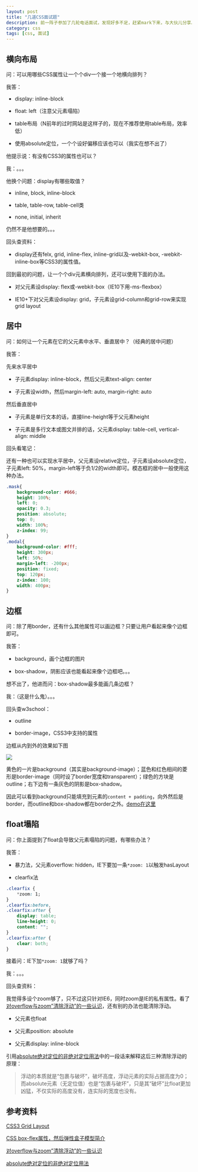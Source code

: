 ```yaml
---
layout: post
title: "几道CSS面试题"
description: 前一阵子参加了几轮电话面试，发现好多不足，赶紧mark下来，与大伙儿分享。先整理下CSS方面的。
category: css
tags: [css, 面试]
---
```


横向布局
----------
问：可以用哪些CSS属性让一个个div一个接一个地横向排列？

我答：

- display: inline-block

- float: left（注意父元素塌陷）

- table布局（N前年的过时网站是这样子的，现在不推荐使用table布局，效率低）

- 使用absolute定位，一个个设好偏移应该也可以（我实在想不出了）

他提示说：有没有CSS3的属性也可以？

我：。。。

他换个问题：display有哪些取值？

- inline, block, inline-block

- table, table-row, table-cell类

- none, initial, inherit

仍然不是他想要的。。。


回头查资料：

- display还有felx, grid, inline-flex, inline-grid以及-webkit-box, -webkit-inline-box等CSS3的属性值。

回到最初的问题，让一个个div元素横向排列，还可以使用下面的办法。

- 对父元素设display: flex或-webkit-box（IE10下用-ms-flexbox）

- IE10+下对父元素设display: grid，子元素设grid-column和grid-row来实现grid layout



居中
------
问：如何让一个元素在它的父元素中水平、垂直居中？（经典的居中问题）

我答：

先来水平居中

- 子元素display: inline-block，然后父元素text-align: center

- 子元素设width，然后margin-left: auto, margin-right: auto

然后垂直居中

- 子元素是单行文本的话，直接line-height等于父元素height

- 子元素是多行文本或图文并排的话，父元素display: table-cell, vertical-align: middle


回头看笔记：

还有一种也可以实现水平居中，父元素设relative定位，子元素设absolute定位，子元素left: 50%，margin-left等于负1/2的width即可。模态框的居中一般使用这种办法。

```css
.mask{
    background-color: #666;
    height: 100%;
    left: 0;
    opacity: 0.3;
    position: absolute;
    top: 0;
    width: 100%;
    z-index: 99;
}
.modal{
    background-color: #fff;
    height: 300px;
    left: 50%;
    margin-left: -200px;
    position: fixed;
    top: 120px;
    z-index: 100;
    width: 400px;
}
```



边框
------
问：除了用border，还有什么其他属性可以画边框？只要让用户看起来像个边框即可。

我答：

- background，画个边框的图片

- box-shadow，阴影应该也能看起来像个边框吧。。。

想不出了，他进而问：box-shadow最多能画几条边框？

我：（这是什么鬼）。。。


回头查w3school：

- outline

- border-image，CSS3中支持的属性

边框从内到外的效果如下图

<img src="/images/captures/20150402_01.jpg">

黄色的一片是background（其实是background-image）；蓝色和红色相间的菱形是border-image（同时设了border宽度和transparent）；绿色的方块是outline；右下边有一条灰色的阴影是box-shadow。

因此可以看到background只能填充到元素的`content + padding`，向外然后是border，而outline和box-shadow都在border之外。[demo在这里](/demo/css/border/demo.html)



float塌陷
-----------
问：你上面提到了float会导致父元素塌陷的问题，有哪些办法？

我答：

- 暴力法，父元素overflow: hidden，IE下要加一条`*zoom: 1`以触发hasLayout

- clearfix法

```css
.clearfix {
    *zoom: 1;
}
.clearfix:before,
.clearfix:after {
    display: table;
    line-height: 0;
    content: "";
}
.clearfix:after {
    clear: both;
}
```

接着问：IE下加`*zoom: 1`就够了吗？

我：。。。


回头查资料：

我觉得多设个zoom够了，只不过这只针对IE6，同时zoom是IE的私有属性。看了[对overflow与zoom”清除浮动”的一些认识](http://www.zhangxinxu.com/wordpress/2010/01/%E5%AF%B9overflow%E4%B8%8Ezoom%E6%B8%85%E9%99%A4%E6%B5%AE%E5%8A%A8%E7%9A%84%E4%B8%80%E4%BA%9B%E8%AE%A4%E8%AF%86/)，还有别的办法也能清除浮动。

- 父元素也float

- 父元素position: absolute

- 父元素display: inline-block

引用[absolute绝对定位的非绝对定位用法](http://www.zhangxinxu.com/wordpress/2010/01/absolute%E7%BB%9D%E5%AF%B9%E5%AE%9A%E4%BD%8D%E7%9A%84%E9%9D%9E%E7%BB%9D%E5%AF%B9%E5%AE%9A%E4%BD%8D%E7%94%A8%E6%B3%95/)中的一段话来解释这后三种清除浮动的原理：

> 浮动的本质就是“包裹与破坏”，破坏高度，浮动元素的实际占据高度为0；而absolute元素（无定位值）也是“包裹与破坏”，只是其“破坏”比float更加凶猛，不仅实际的高度没有，连实际的宽度也没有。



参考资料
---------
[CSS3 Grid Layout](http://www.w3cplus.com/css3/css3-grid-layout.html)

[CSS box-flex属性，然后弹性盒子模型简介](http://www.zhangxinxu.com/wordpress/2010/12/css-box-flex%E5%B1%9E%E6%80%A7%EF%BC%8C%E7%84%B6%E5%90%8E%E5%BC%B9%E6%80%A7%E7%9B%92%E5%AD%90%E6%A8%A1%E5%9E%8B%E7%AE%80%E4%BB%8B/)

[对overflow与zoom”清除浮动”的一些认识](http://www.zhangxinxu.com/wordpress/2010/01/%E5%AF%B9overflow%E4%B8%8Ezoom%E6%B8%85%E9%99%A4%E6%B5%AE%E5%8A%A8%E7%9A%84%E4%B8%80%E4%BA%9B%E8%AE%A4%E8%AF%86/)

[absolute绝对定位的非绝对定位用法](http://www.zhangxinxu.com/wordpress/2010/01/absolute%E7%BB%9D%E5%AF%B9%E5%AE%9A%E4%BD%8D%E7%9A%84%E9%9D%9E%E7%BB%9D%E5%AF%B9%E5%AE%9A%E4%BD%8D%E7%94%A8%E6%B3%95/)
